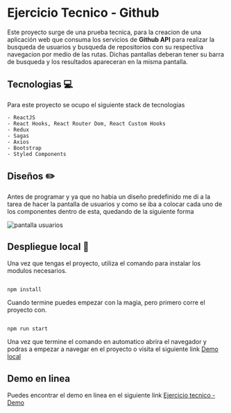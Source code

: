 # Ejercicio Tecnico - Github

Este proyecto surge de una prueba tecnica, para la creacion de una aplicación web que consuma los servicios de **Github API** para realizar la busqueda de usuarios y busqueda de repositorios con su respectiva navegacion por medio de las rutas. Dichas pantallas deberan tener su barra de busqueda y los resultados apareceran en la misma pantalla.

## Tecnologias :computer:

Para este proyecto se ocupo el siguiente stack de tecnologias

```
- ReactJS
- React Hooks, React Router Dom, React Custom Hooks
- Redux
- Sagas
- Axios
- Bootstrap
- Styled Components
```
## Diseños :pencil2:

Antes de programar y ya que no habia un diseño predefinido me di a la tarea de hacer la pantalla de usuarios y como se iba a colocar cada uno de los componentes dentro de esta, quedando de la siguiente forma

<img src="https://profesional.danieltorrez.com/ejGitHub/pantalla_usuarios.jpg" alt="pantalla usuarios"/>

## Despliegue local 🚀

Una vez que tengas el proyecto, utiliza el comando para instalar los modulos necesarios.

```

npm install

```

Cuando termine puedes empezar con la magia, pero primero corre el proyecto con.

```

npm run start

```

Una vez que termine el comando en automatico abrira el navegador y podras a empezar a navegar en el proyecto o visita el siguiente link [Demo local](http://localhost:9998)

## Demo en linea

Puedes encontrar el demo en linea en el siguiente link [Ejercicio tecnico - Demo](https://profesional.danieltorrez.com/ejGitHub/)
